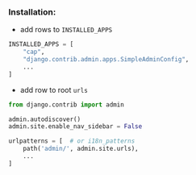 
### Installation:
* add rows to `INSTALLED_APPS`
```python
INSTALLED_APPS = [
    "cap",
    "django.contrib.admin.apps.SimpleAdminConfig",
    ...
]
```
* add row to root `urls`
```python
from django.contrib import admin

admin.autodiscover()
admin.site.enable_nav_sidebar = False

urlpatterns = [  # or i18n_patterns
    path('admin/', admin.site.urls),
    ...
]
```
